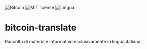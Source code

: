 ![Bitcoin](https://img.shields.io/badge/bitcoin-btc-orange) ![MIT license](https://img.shields.io/badge/license-MIT-blue) ![Lingua](https://img.shields.io/badge/lingua-ITA-blue)

# bitcoin-translate
Raccolta di materiale informativo esclusivamente in lingua italiana.
